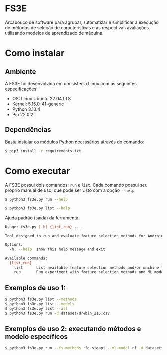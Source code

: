 # FS3E

Arcabouço de software para agrupar, automatizar e simplificar a execução de métodos de seleção de características e as respectivas avaliações utilizando modelos de aprendizado de máquina.

# Como instalar

## Ambiente 

A  FS3E foi desenvolvida em um sistema Linux com as seguintes especificações:
- OS: Linux Ubuntu 22.04 LTS
- Kernel: 5.15.0-41-generic
- Python 3.10.4
- Pip 22.0.2

## Dependências

Basta instalar os módulos Python necessários através do comando:
```bash
$ pip3 install -r requirements.txt
```

# Como executar 

A FS3E possui dois comandos: `run` e `list`. Cada comando possui seu próprio manual de uso, que pode ser visto com a opção `--help` 

```bash
$ python3 fs3e.py run --help
```

```bash
$ python3 fs3e.py list --help
```

Ajuda padrão (saída) da ferramenta:
```bash
Usage: fs3e.py [-h] {list,run} ...

Tool designed to run and evaluate feature selection methods for Android malwares detection

Options:
  -h, --help  show this help message and exit

Available commands:
  {list,run}
    list      List available feature selection methods and/or machine learning models
    run       Run experiment with feature selection methods and ML models

```

## Exemplos de uso 1:
```bash
$ python3 fs3e.py list --methods
$ python3 fs3e.py list --models
$ python3 fs3e.py list --all
$ python3 fs3e.py run -d dataset/drebin_215.csv
```

## Exemplos de uso 2: executando métodos e modelo específicos
```bash
$ python3 fs3e.py run --fs-methods rfg sigapi --ml-model rf -d datasets/*.csv
```

